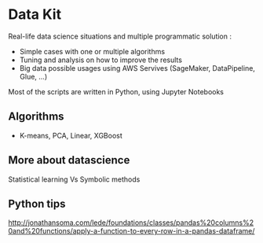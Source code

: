 # Data Kit

Real-life data science situations and multiple programmatic solution :
* Simple cases with one or multiple algorithms
* Tuning and analysis on how to improve the results
* Big data possible usages using AWS Servives (SageMaker, DataPipeline, Glue, ...)

Most of the scripts are written in Python, using Jupyter Notebooks


## Algorithms 

* K-means, PCA, Linear, XGBoost


## More about datascience

Statistical learning Vs Symbolic methods

## Python tips

http://jonathansoma.com/lede/foundations/classes/pandas%20columns%20and%20functions/apply-a-function-to-every-row-in-a-pandas-dataframe/
